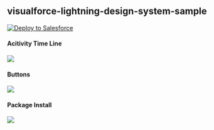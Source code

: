## visualforce-lightning-design-system-sample
<a href="https://login.salesforce.com/packaging/installPackage.apexp?p0=04t28000000MWNc" target="_blank">
  <img alt="Deploy to Salesforce"
    src="https://raw.githubusercontent.com/afawcett/githubsfdeploy/master/src/main/webapp/resources/img/deploy.png">
</a>

#### Acitivity Time Line
<img src="http://f.st-hatena.com/images/fotolife/t/tyoshikawa1106/20150827/20150827183119.png" />

#### Buttons
<img src="http://f.st-hatena.com/images/fotolife/t/tyoshikawa1106/20150827/20150827183224.png" />

#### Package Install
<img src="http://f.st-hatena.com/images/fotolife/t/tyoshikawa1106/20150827/20150827062701.png" />
